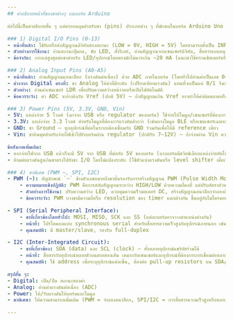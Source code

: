 ```yaml
---
## คำอธิบายหน้าที่ของขาต่างๆ บนบอร์ด Arduino

ต่อไปนี้เป็นคำอธิบายสั้น ๆ แต่ครอบคลุมสำหรับขา (pins) ประเภทต่าง ๆ ที่มักพบในบอร์ด Arduino Uno / คล้ายกัน — รวมหน้าที่ ตัวอย่างการใช้งาน และข้อควรระวังพื้นฐาน

### 1) Digital I/O Pins (0-13)
- หน้าที่หลัก: ใช้รับหรือส่งสัญญาณดิจิทัลสองสถานะ (LOW = 0V, HIGH = 5V) โดยสามารถตั้งเป็น INPUT หรือ OUTPUT
- ตัวอย่างการใช้งาน: อ่านสถานะปุ่มกด, ขับ LED, สั่งรีเลย์, อ่านสัญญาณจากเซนเซอร์ดิจิทัล, สื่อสารแบบอนุกรมผ่านขา 0 (RX) และ 1 (TX)
- ข้อจำกัด: กระแสสูงสุดต่อขาสำหรับ LED/อุปกรณ์โดยตรงมักไม่ควรเกิน ~20 mA (แนะนำใช้ทรานซิสเตอร์หรือไดรเวอร์เมื่อใช้โหลดมาก)

### 2) Analog Input Pins (A0-A5)
- หน้าที่หลัก: อ่านสัญญาณแอนะล็อก (แรงดันต่อเนื่อง) ด้วย ADC ภายในบอร์ด (โดยทั่วไปอ่านค่าเป็นเลข 0–1023 สำหรับ ADC 10-bit ที่มี Vref = 5V)
- ต่างจาก Digital ตรงที่: ขา Analog ให้ค่าที่มีระดับ (เปรียบเทียบแรงดัน) แทนที่จะเป็นแค่ 0/1 จึงเหมาะกับเซนเซอร์เช่นโพรบวัดแสง, โพเทนชิโอมิเตอร์, เซนเซอร์อุณหภูมิแบบแอนะล็อก
- ตัวอย่าง: อ่านค่าเซนเซอร์ LDR เพื่อปรับความสว่างหน้าจอหรือเปิดไฟอัตโนมัติ
- ข้อควรระวัง: ค่า ADC จะอ้างอิงกับ Vref (ปกติ 5V) — ถ้าสัญญาณเกิน Vref อาจทำให้ค่าผิดพลาดหรือทำให้บอร์ดเสียหาย

### 3) Power Pins (5V, 3.3V, GND, Vin)
- 5V: แหล่งจ่าย 5 โวลต์ (มาจาก USB หรือ regulator ของบอร์ด) ใช้จ่ายให้โมดูล/เซนเซอร์ที่ต้องการ 5V
- 3.3V: แหล่งจ่าย 3.3 โวลต์ สำหรับโมดูลที่ต้องการแรงดันต่ำกว่า (เช่นบางโมดูล BLE หรือเซนเซอร์เฉพาะ)
- GND: ขา Ground — ทุกอุปกรณ์ที่ต่อในระบบต้องเชื่อมกับ GND ร่วมกันเพื่อให้มี reference เดียว
- Vin: ขาอินพุตสำหรับจ่ายไฟเข้าไปยังบอร์ดผ่าน regulator (ปกติรับ 7–12V) — ถ้าจ่ายผ่าน Vin ควรระวัง polarity และแรงดันไม่ให้เกินพิสัยที่รองรับ

ข้อสังเกตเพิ่มเติม:
- หากจ่ายไฟจาก USB แล้วก็จะมี 5V จาก USB ที่ต่อกับ 5V ของบอร์ด (บางบอร์ดมีสวิตช์เลือกแหล่งจ่ายอัตโนมัติ)
- ห้ามต่อแรงดันสูงเกินขาตรงไปยังขา I/O โดยไม่แปลงระดับ (ใช้ตัวแบ่งแรงดันหรือ level shifter เมื่อเชื่อมกับอุปกรณ์ 3.3V)

### 4) ขาพิเศษ (PWM ~, SPI, I2C)
- PWM (~): สัญลักษณ์ `~` ข้างตัวเลขหมายถึงขานั้นรองรับการสร้างสัญญาณ PWM (Pulse Width Modulation)
	- ความหมายเชิงปฏิบัติ: PWM คือการสลับสัญญาณระหว่าง HIGH/LOW ด้วยความถี่คงที่ แต่ปรับอัตราส่วนเวลาที่เป็น HIGH (duty cycle) เพื่อควบคุมพลังงานเฉลี่ย
	- ตัวอย่างการใช้งาน: ปรับความสว่าง LED, ควบคุมความเร็วมอเตอร์ DC, สร้างสัญญาณอนาล็อกจำลองด้วยการกรอง
	- ข้อควรระวัง: PWM บางขามีความถี่หรือ resolution ของ timer แตกต่างกัน ขึ้นอยู่กับไมโครคอนโทรลเลอร์และการตั้งค่า

- SPI (Serial Peripheral Interface):
	- ขาที่เกี่ยวข้องโดยทั่วไป: MOSI, MISO, SCK และ SS (แต่ละบอร์ดอาจวางตำแหน่งต่างกัน)
	- หน้าที่: โปรโตคอลแบบ synchronous serial สำหรับสื่อสารความเร็วสูงกับอุปกรณ์ภายนอก เช่น SD card, บางชนิดของ ADC/DAC, จอแสดงผล
	- คุณสมบัติ: มี master/slave, รองรับ full-duplex

- I2C (Inter-Integrated Circuit):
	- ขาที่เกี่ยวข้อง: SDA (data) และ SCL (clock) — ทั้งหลายอุปกรณ์แชร์บัสร่วมได้
	- หน้าที่: สื่อสารกับอุปกรณ์หลายตัวบนสายสองเส้น เหมาะกับเซนเซอร์และอุปกรณ์ที่ต้องการการเชื่อมต่อหลายตัว
	- คุณสมบัติ: ใช้ address เพื่อระบุอุปกรณ์แต่ละชิ้น, ต้องต่อ pull-up resistors บน SDA/SCL (บอร์ดหรือโมดูลมักมีให้)

สรุปสั้น ๆ:
- Digital: เปิด/ปิด สถานะสองค่า
- Analog: อ่านค่าแรงดันต่อเนื่อง (ADC)
- Power: ให้/รับแรงดันให้บอร์ดและโมดูล
- ขาพิเศษ: ให้ความสามารถเพิ่มเติม (PWM = จำลองอนาล็อก, SPI/I2C = การสื่อสารความเร็วสูงหรือหลายอุปกรณ์)

---
```


